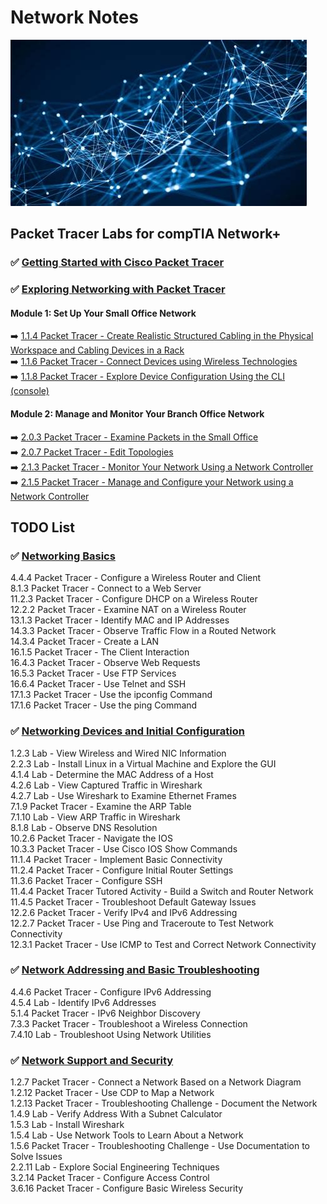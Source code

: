 # Network Notes

![My App](./app.png)

## Packet Tracer Labs for compTIA Network+  
### ✅ [Getting Started with Cisco Packet Tracer](https://www.netacad.com/courses/getting-started-cisco-packet-tracer)  

### ✅ [Exploring Networking with Packet Tracer](https://www.netacad.com/courses/exploring-networking-cisco-packet-tracer?courseLang=en-US)  

#### Module 1: Set Up Your Small Office Network  
➡️ [1.1.4 Packet Tracer - Create Realistic Structured Cabling in the Physical Workspace and Cabling Devices in a Rack](modules/1netplus/explore/cabling/README.md)  
➡️ [1.1.6 Packet Tracer - Connect Devices using Wireless Technologies](modules/1netplus/explore/wireless/README.md)  
➡️ [1.1.8 Packet Tracer - Explore Device Configuration Using the CLI (console)](modules/1netplus/explore/cli/README.md)  

#### Module 2: Manage and Monitor Your Branch Office Network  
➡️ [2.0.3 Packet Tracer - Examine Packets in the Small Office ](modules/1netplus/explore/packets/README.md)  
➡️ [2.0.7 Packet Tracer - Edit Topologies](modules/1netplus/explore/topologies/README.md)  
➡️ [2.1.3 Packet Tracer - Monitor Your Network Using a Network Controller](modules/1netplus/explore/monitor/README.md)  
➡️ [2.1.5 Packet Tracer - Manage and Configure your Network using a Network Controller](modules/1netplus/explore/manage/README.md)  

## TODO List

### ✅ [Networking Basics](https://www.netacad.com/courses/networking-basics?courseLang=en-US)  
4.4.4 Packet Tracer - Configure a Wireless Router and Client  
8.1.3 Packet Tracer - Connect to a Web Server  
11.2.3 Packet Tracer - Configure DHCP on a Wireless Router  
12.2.2 Packet Tracer - Examine NAT on a Wireless Router  
13.1.3 Packet Tracer - Identify MAC and IP Addresses  
14.3.3 Packet Tracer - Observe Traffic Flow in a Routed Network  
14.3.4 Packet Tracer - Create a LAN  
16.1.5 Packet Tracer - The Client Interaction  
16.4.3 Packet Tracer - Observe Web Requests  
16.5.3 Packet Tracer - Use FTP Services  
16.6.4 Packet Tracer - Use Telnet and SSH  
17.1.3 Packet Tracer - Use the ipconfig Command  
17.1.6 Packet Tracer - Use the ping Command  

### ✅ [Networking Devices and Initial Configuration](https://www.netacad.com/courses/networking-devices-and-initial-configuration?courseLang=en-US)  
1.2.3 Lab - View Wireless and Wired NIC Information  
2.2.3 Lab - Install Linux in a Virtual Machine and Explore the GUI  
4.1.4 Lab - Determine the MAC Address of a Host  
4.2.6 Lab - View Captured Traffic in Wireshark  
4.2.7 Lab - Use Wireshark to Examine Ethernet Frames  
7.1.9 Packet Tracer - Examine the ARP Table  
7.1.10 Lab - View ARP Traffic in Wireshark  
8.1.8 Lab - Observe DNS Resolution  
10.2.6 Packet Tracer - Navigate the IOS  
10.3.3 Packet Tracer - Use Cisco IOS Show Commands  
11.1.4 Packet Tracer - Implement Basic Connectivity  
11.2.4 Packet Tracer - Configure Initial Router Settings  
11.3.6 Packet Tracer - Configure SSH  
11.4.4 Packet Tracer Tutored Activity - Build a Switch and Router Network  
11.4.5 Packet Tracer - Troubleshoot Default Gateway Issues  
12.2.6 Packet Tracer - Verify IPv4 and IPv6 Addressing  
12.2.7 Packet Tracer - Use Ping and Traceroute to Test Network Connectivity  
12.3.1 Packet Tracer - Use ICMP to Test and Correct Network Connectivity  


### ✅ [Network Addressing and Basic Troubleshooting](https://www.netacad.com/courses/network-addressing-and-basic-troubleshooting?courseLang=en-US)  
4.4.6 Packet Tracer - Configure IPv6 Addressing  
4.5.4 Lab - Identify IPv6 Addresses  
5.1.4 Packet Tracer - IPv6 Neighbor Discovery  
7.3.3 Packet Tracer - Troubleshoot a Wireless Connection  
7.4.10 Lab - Troubleshoot Using Network Utilities  

### ✅ [Network Support and Security](https://www.netacad.com/courses/network-support-security?courseLang=en-US)  
1.2.7 Packet Tracer - Connect a Network Based on a Network Diagram  
1.2.12 Packet Tracer - Use CDP to Map a Network  
1.2.13 Packet Tracer - Troubleshooting Challenge - Document the Network  
1.4.9 Lab - Verify Address With a Subnet Calculator  
1.5.3 Lab - Install Wireshark  
1.5.4 Lab - Use Network Tools to Learn About a Network  
1.5.6 Packet Tracer - Troubleshooting Challenge - Use Documentation to Solve Issues  
2.2.11 Lab - Explore Social Engineering Techniques  
3.2.14 Packet Tracer - Configure Access Control  
3.6.16 Packet Tracer - Configure Basic Wireless Security  


